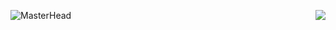 ![MasterHead](https://www.bleepstatic.com/content/hl-images/2019/10/28/programming-header.jpg)
<img align="right" src="https://visitor-badge.laobi.icu/badge?page_id=mtobal93.mtobal93" />
